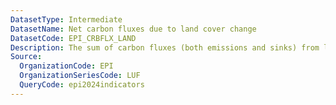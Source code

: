 ```yaml
---
DatasetType: Intermediate
DatasetName: Net carbon fluxes due to land cover change
DatasetCode: EPI_CRBFLX_LAND
Description: The sum of carbon fluxes (both emissions and sinks) from land use
Source:
  OrganizationCode: EPI
  OrganizationSeriesCode: LUF
  QueryCode: epi2024indicators
---
```

